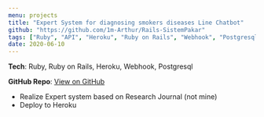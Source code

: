 ```yaml
---
menu: projects
title: "Expert System for diagnosing smokers diseases Line Chatbot"
github: "https://github.com/1m-Arthur/Rails-SistemPakar"
tags: ["Ruby", "API", "Heroku", "Ruby on Rails", "Webhook", "Postgresql"]
date: 2020-06-10
---
```


**Tech**: Ruby, Ruby on Rails, Heroku, Webhook, Postgresql

**GitHub Repo**: [View on GitHub](https://github.com/1m-Arthur/Rails-SistemPakar)

- Realize Expert system based on Research Journal (not mine)
- Deploy to Heroku
